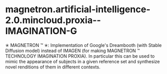 # magnetron.artificial-intelligence-2.0.mincloud.proxia--IMAGINATION-G
✭ MAGNETRON ™ ✭: Implementation of Google's Dreambooth (with Stable Diffusion model) instead of IMAGEN (for making MAGNETRON ™ TECHNOLOGY IMAGINATION PROXIA). In particular this can be used to mimic the appearance of subjects in a given reference set and synthesize novel renditions of them in different contexts.
